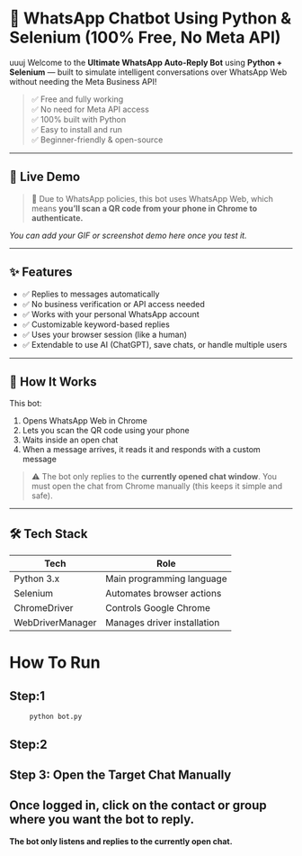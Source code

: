 # 🤖 WhatsApp Chatbot Using Python & Selenium (100% Free, No Meta API)
uuuj
Welcome to the **Ultimate WhatsApp Auto-Reply Bot** using **Python + Selenium** — built to simulate intelligent conversations over WhatsApp Web without needing the Meta Business API!

> ✅ Free and fully working  
> ✅ No need for Meta API access  
> ✅ 100% built with Python  
> ✅ Easy to install and run  
> ✅ Beginner-friendly & open-source  

---

## 📸 Live Demo

> 🔐 Due to WhatsApp policies, this bot uses WhatsApp Web, which means **you’ll scan a QR code from your phone in Chrome to authenticate.**

_You can add your GIF or screenshot demo here once you test it._

---

## ✨ Features

- ✅ Replies to messages automatically
- ✅ No business verification or API access needed
- ✅ Works with your personal WhatsApp account
- ✅ Customizable keyword-based replies
- ✅ Uses your browser session (like a human)
- ✅ Extendable to use AI (ChatGPT), save chats, or handle multiple users

---

## 🧠 How It Works

This bot:
1. Opens WhatsApp Web in Chrome
2. Lets you scan the QR code using your phone
3. Waits inside an open chat
4. When a message arrives, it reads it and responds with a custom message

> ⚠️ The bot only replies to the **currently opened chat window**. You must open the chat from Chrome manually (this keeps it simple and safe).

---

## 🛠️ Tech Stack

| Tech          | Role                            |
|---------------|----------------------------------|
| Python 3.x    | Main programming language        |
| Selenium      | Automates browser actions        |
| ChromeDriver  | Controls Google Chrome           |
| WebDriverManager | Manages driver installation   |

# How To Run
## Step:1
         python bot.py
## Step:2 














## Step 3: Open the Target Chat Manually
<b>Once logged in, click on the contact or group where you want the bot to reply.
--------------------------------------------------------------------------------
The bot only listens and replies to the currently open chat.</b>
